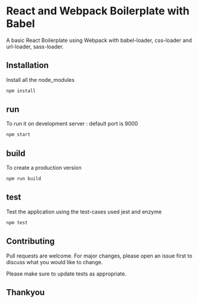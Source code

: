 # React and Webpack Boilerplate with Babel

A basic React Boilerplate using Webpack with babel-loader, css-loader and
url-loader, sass-loader.

## Installation

Install all the node_modules

```bash
npm install
```

## run

To run it on development server : default port is 9000

```bash
npm start
```

## build

To create a production version

```bash
npm run build
```

## test

Test the application using the test-cases used jest and enzyme

```bash
npm test
```

## Contributing

Pull requests are welcome. For major changes, please open an issue first to
discuss what you would like to change.

Please make sure to update tests as appropriate.

## Thankyou
